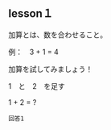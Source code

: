 lesson１
------------------

加算とは、数を合わせること。

例：　3 + 1 = 4

加算を試してみましょう！

1　と　2　を足す

1 + 2 = ?

```
回答1
```